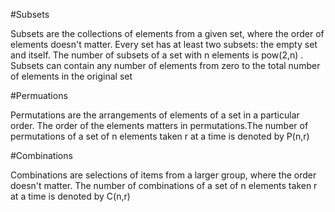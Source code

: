 
#Subsets

Subsets are the collections of elements from a given set, where the order of elements doesn't matter. Every set has at least two subsets: the empty set and itself. The number of subsets of a set with 
n elements is pow(2,n)
 . Subsets can contain any number of elements from zero to the total number of elements in the original set


#Permuations

Permutations are the arrangements of elements of a set in a particular order. The order of the elements matters in permutations.The number of permutations of a set of 
n elements taken r at a time is denoted by P(n,r)


#Combinations

Combinations are selections of items from a larger group, where the order doesn't matter. The number of combinations of a set of n elements taken 
r at a time is denoted by C(n,r)

